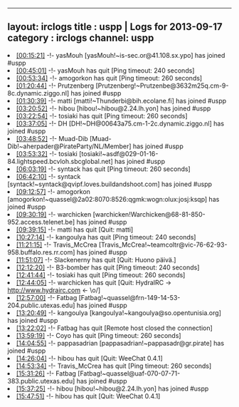 
---
layout: irclogs
title : uspp | Logs for 2013-09-17
category : irclogs
channel: uspp
---
<li class="logitem"><a href="#00:15:21" name="00:15:21" class="time">[00:15:21]</a> -!- <span class="join">yasMouh</span> [yasMouh!~is-sec.or@41.108.sx.ypo] has joined #uspp </li>
<li class="logitem"><a href="#00:45:01" name="00:45:01" class="time">[00:45:01]</a> -!- <span class="quit">yasMouh</span> has quit [Ping timeout: 240 seconds] </li>
<li class="logitem"><a href="#00:53:34" name="00:53:34" class="time">[00:53:34]</a> -!- <span class="quit">amogorkon</span> has quit [Ping timeout: 260 seconds] </li>
<li class="logitem"><a href="#01:20:44" name="01:20:44" class="time">[01:20:44]</a> -!- <span class="join">Prutzenberg</span> [Prutzenberg!~Prutzenbe@3632m25q.cm-9-8c.dynamic.ziggo.nl] has joined #uspp </li>
<li class="logitem"><a href="#01:30:39" name="01:30:39" class="time">[01:30:39]</a> -!- <span class="join">matti</span> [matti!~Thunderbi@bih.ecolane.fi] has joined #uspp </li>
<li class="logitem"><a href="#03:20:52" name="03:20:52" class="time">[03:20:52]</a> -!- <span class="join">hibou</span> [hibou!~hibou@2.24.lh.yon] has joined #uspp </li>
<li class="logitem"><a href="#03:22:54" name="03:22:54" class="time">[03:22:54]</a> -!- <span class="quit">tosiaki</span> has quit [Ping timeout: 260 seconds] </li>
<li class="logitem"><a href="#03:37:05" name="03:37:05" class="time">[03:37:05]</a> -!- <span class="join">DH</span> [DH!~DH@00643a75.cm-1-2c.dynamic.ziggo.nl] has joined #uspp </li>
<li class="logitem"><a href="#03:48:52" name="03:48:52" class="time">[03:48:52]</a> -!- <span class="join">Muad-Dib</span> [Muad-Dib!~aherpader@PirateParty/NL/Member] has joined #uspp </li>
<li class="logitem"><a href="#03:53:32" name="03:53:32" class="time">[03:53:32]</a> -!- <span class="join">tosiaki</span> [tosiaki!~asdf@029-01-16-84.lightspeed.bcvloh.sbcglobal.net] has joined #uspp </li>
<li class="logitem"><a href="#06:03:19" name="06:03:19" class="time">[06:03:19]</a> -!- <span class="quit">syntack</span> has quit [Ping timeout: 260 seconds] </li>
<li class="logitem"><a href="#06:42:10" name="06:42:10" class="time">[06:42:10]</a> -!- <span class="join">syntack</span> [syntack!~syntack@qvipf.loves.buildandshoot.com] has joined #uspp </li>
<li class="logitem"><a href="#09:12:57" name="09:12:57" class="time">[09:12:57]</a> -!- <span class="join">amogorkon</span> [amogorkon!~quassel@2a02:8070:8526:qgmk:wogn:olux:josj:ksqp] has joined #uspp </li>
<li class="logitem"><a href="#09:30:19" name="09:30:19" class="time">[09:30:19]</a> -!- <span class="join">warchicken</span> [warchicken!Warchicken@68-81-850-952.access.telenet.be] has joined #uspp </li>
<li class="logitem"><a href="#09:39:15" name="09:39:15" class="time">[09:39:15]</a> -!- <span class="quit">matti</span> has quit [Quit: matti] </li>
<li class="logitem"><a href="#10:27:14" name="10:27:14" class="time">[10:27:14]</a> -!- <span class="quit">kangoulya</span> has quit [Ping timeout: 240 seconds] </li>
<li class="logitem"><a href="#11:21:15" name="11:21:15" class="time">[11:21:15]</a> -!- <span class="join">Travis_McCrea</span> [Travis_McCrea!~teamcoltr@vic-76-62-93-958.buffalo.res.rr.com] has joined #uspp </li>
<li class="logitem"><a href="#11:51:07" name="11:51:07" class="time">[11:51:07]</a> -!- <span class="quit">Slackenerny</span> has quit [Quit: Huono päivä.] </li>
<li class="logitem"><a href="#12:12:20" name="12:12:20" class="time">[12:12:20]</a> -!- <span class="quit">B3-bomber</span> has quit [Ping timeout: 240 seconds] </li>
<li class="logitem"><a href="#12:41:44" name="12:41:44" class="time">[12:41:44]</a> -!- <span class="quit">tosiaki</span> has quit [Ping timeout: 260 seconds] </li>
<li class="logitem"><a href="#12:44:05" name="12:44:05" class="time">[12:44:05]</a> -!- <span class="quit">warchicken</span> has quit [Quit:  HydraIRC -&gt; <a href="http://www.hydrairc.com" target="_blank">http://www.hydrairc.com</a> &lt;- \o/] </li>
<li class="logitem"><a href="#12:57:00" name="12:57:00" class="time">[12:57:00]</a> -!- <span class="join">Fatbag</span> [Fatbag!~quassel@frn-149-14-53-204.public.utexas.edu] has joined #uspp </li>
<li class="logitem"><a href="#13:20:49" name="13:20:49" class="time">[13:20:49]</a> -!- <span class="join">kangoulya</span> [kangoulya!~kangoulya@so.opentunisia.org] has joined #uspp </li>
<li class="logitem"><a href="#13:22:02" name="13:22:02" class="time">[13:22:02]</a> -!- <span class="quit">Fatbag</span> has quit [Remote host closed the connection] </li>
<li class="logitem"><a href="#13:59:19" name="13:59:19" class="time">[13:59:19]</a> -!- <span class="quit">Coyo</span> has quit [Ping timeout: 260 seconds] </li>
<li class="logitem"><a href="#14:04:55" name="14:04:55" class="time">[14:04:55]</a> -!- <span class="join">pappasadrian</span> [pappasadrian!~pappasadr@gr.pirate] has joined #uspp </li>
<li class="logitem"><a href="#14:26:04" name="14:26:04" class="time">[14:26:04]</a> -!- <span class="quit">hibou</span> has quit [Quit: WeeChat 0.4.1] </li>
<li class="logitem"><a href="#14:53:34" name="14:53:34" class="time">[14:53:34]</a> -!- <span class="quit">Travis_McCrea</span> has quit [Ping timeout: 260 seconds] </li>
<li class="logitem"><a href="#15:31:26" name="15:31:26" class="time">[15:31:26]</a> -!- <span class="join">Fatbag</span> [Fatbag!~quassel@uaf-070-07-71-383.public.utexas.edu] has joined #uspp </li>
<li class="logitem"><a href="#15:37:25" name="15:37:25" class="time">[15:37:25]</a> -!- <span class="join">hibou</span> [hibou!~hibou@2.24.lh.yon] has joined #uspp </li>
<li class="logitem"><a href="#15:47:51" name="15:47:51" class="time">[15:47:51]</a> -!- <span class="quit">hibou</span> has quit [Quit: WeeChat 0.4.1] </li>


